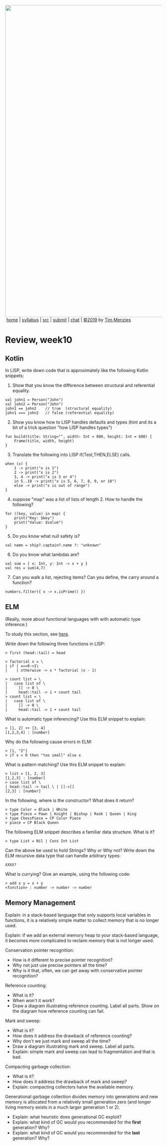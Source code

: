 <a href="http://tiny.cc/plm19"><img width=1000 src="https://raw.githubusercontent.com/txt/plm19/master/etc/img/banner.png"></a><br>
&nbsp;<a href="http://tiny.cc/plm19">home</a> |
<a href="https://github.com/txt/plm19/blob/master/doc/syllabus.md">syllabus</a> |
<a href="https://github.com/txt/plm19/tree/master/src">src</a> |
<a href="http://tiny.cc/plm19give">submit</a> |
<a href="https://plm19.slack.com/">chat</a> |
<a href="https://github.com/txt/plm19/blob/master/LICENSE.md">&copy;2019</a> 
by <a href="http://menzies.us">Tim Menzies</a>


# Review, week10

## Kotlin

In LISP, write down code that is approximately
like the following Kotlin snippets:

1) Show that you know the difference
 between structural and referential equality.
```
val john1 = Person("John")
val john2 = Person("John")
john1 == john2    // true  (structural equality)
john1 === john2   // false (referential equality)
```

2) Show you know how to LISP handles defaults and types (hint
and its a bit of a trick question "how LISP handles types")

```
fun build(title: String="", width: Int = 800, height: Int = 600) {
    Frame(title, width, height)
}
```

3) Translate the following into LISP if(Test,THEN,ELSE)
calls.

```
when (x) {
    1 -> print("x is 1")
    2 -> print("x is 2")
    3, 4 -> print("x is 3 or 4")
    in 5..10 -> print("x is 5, 6, 7, 8, 9, or 10")
    else -> print("x is out of range")
}
```


4) suppose "map" was a list of lists of length 2. How 
to handle the following?

```
for ((key, value) in map) {
    print("Key: $key")
    print("Value: $value")
}
```


5) Do you know what null safety is?

```
val name = ship?.captain?.name ?: "unknown"
```

6) Do you know what lambdas are?


```
val sum = { x: Int, y: Int -> x + y }   
val res = sum(4,7)       
```


7) Can you walk a list, rejecting items?
Can you define, the carry around a function?

```
numbers.filter({ x -> x.isPrime() })
```

## ELM 

(Really, more about functional languages with with automatic
type inference.)

To study this section, see 
[here](http://unbox.org/doc/Seven%20More%20Languages%20in%20Seven%20Weeks.pdf).

Write down the following three functions in  LISP:

```
> first (head::tail) = head

> factorial x = \
| if | x==0->1\
|    | otherwise -> x * factorial (x - 1)

> count list = \
|   case list of \
|     [] -> 0 \
|     head::tail -> 1 + count tail
> count list = \
|   case list of \
|     [] -> 0 \
|     head::tail -> 1 + count tail
```

What is automatic type inferencing?
Use this ELM snippet to explain:

```
> [1, 2] ++ [3, 4]
[1,2,3,4] : [number]
```

Why do the following cause errors in ELM:

```
> [1, "2"]
> if x < 0 then "too small" else x
```

What is pattern matching? 
Use this ELM snippet to explain:

```
> list = [1, 2, 3]
[1,2,3] : [number]
> case list of \
| head::tail -> tail \ | []->[]
[2,3] : [number]
```


In the following, where is the constructor? What does it return?

```
> type Color = Black | White
> type Piece = Pawn | Knight | Bishop | Rook | Queen | King
> type ChessPiece = CP Color Piece
> piece = CP Black Queen
```


The following ELM snippet describes a familiar data structure.
What is it?

```
> type List = Nil | Cons Int List
```

Can the above be used to hold Strings? Why or Why not?
Write down the ELM recursive data type that can handle
arbitrary types:

```
XXXX?
```

What is currying? Give an example, using the following code:

```
> add x y = x + y
<function> : number -> number -> number
```

## Memory Management

Explain: in a stack-based language that only supports
local variables in functions, it is a relatively simple
matter to collect memory that is no longer used.

Explain: if we add an external memory heap to your
stack-based language, it becomes more complicated
to reclaim memory that is not longer used.

Conservation pointer recognition:

- How is it different to precise pointer recognition?
- Why not just use precise pointers all the time?
- Why is it that, often, we can get away with conservative pointer recognition?


Reference counting:

- What is it?
- When won't it work?
- Draw a diagram illustrating reference counting.  Label all parts.
  Show on the diagram how reference counting can fail.

Mark and sweep:

- What is it?
- How does it address the drawback of reference counting?
- Why don't we just mark and sweep all the time?
- Draw a diagram illustrating mark and sweep.  Label all parts.
- Explain: simple mark and sweep can lead to fragmentation and
  that is bad.

Compacting garbage collection:

- What is it?
- How does it address the drawback of mark and sweep?
- Explain: compacting collectors halve the available memory.

Generational garbage collection divides memory into generations
and new memory is allocated from a relatively small generation zero
(and longer living memory exists in a much larger generation 1 or 2).

- Explain: what heuristic does generational GC exploit?
- Explain:  what kind of GC would you recommended for the
  **first** generation? Why?
- Explain:  what kind of GC would you recommended for the
  **last** generation? Why?

